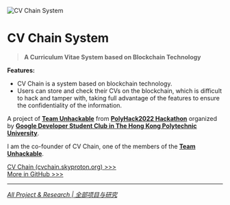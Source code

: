 ![CV Chain System](https://src.ultrafish.cn/storage/cvchain.png)
# CV Chain System

> **A Curriculum Vitae System based on Blockchain Technology**

**Features:** 
- CV Chain is a system based on blockchain technology. 
- Users can store and check their CVs on the blockchain, which is difficult to hack and tamper with, taking full advantage of the features to ensure the confidentiality of the information.

A project of [**Team Unhackable**](https://unhackable.skyproton.org/) from [**PolyHack2022 Hackathon**](https://www.polyhack.net/) organized by [**Google Developer Student Club in The Hong Kong Polytechnic University**](https://gdsc.community.dev/the-hong-kong-polytechnic-university/).

I am the co-founder of CV Chain, one of the members of the [**Team Unhackable**](https://unhackable.skyproton.org/).

[CV Chain (cvchain.skyproton.org) >>>](https://cvchain.skyproton.org/)  
[More in GitHub >>>](https://github.com/Team-Unhackable/CV-Chain.git)

---

[*All Project & Research  | 全部项目与研究*](https://ultrafish.cn/project/#/)